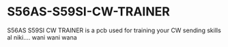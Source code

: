 # S56AS-S59SI-CW-TRAINER
S56AS S59SI CW TRAINER is a pcb used for training your CW sending skills al niki.... wani wani wana
